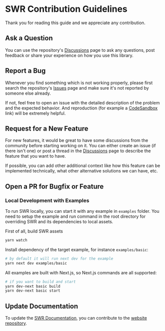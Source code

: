 # SWR Contribution Guidelines

Thank you for reading this guide and we appreciate any contribution.

## Ask a Question

You can use the repository's [Discussions](https://github.com/vercel/swr/discussions) page to ask any questions, post feedback or share your experience on how you use this library.

## Report a Bug

Whenever you find something which is not working properly, please first search the repository's [Issues](https://github.com/vercel/swr/issues) page and make sure it's not reported by someone else already.

If not, feel free to open an issue with the detailed description of the problem and the expected behavior. And reproduction (for example a [CodeSandbox](https://codesandbox.io) link) will be extremely helpful.

## Request for a New Feature

For new features, it would be great to have some discussions from the community before starting working on it. You can either create an issue (if there isn't one) or post a thread in the [Discussions](https://github.com/vercel/swr/discussions) page to describe the feature that you want to have.

If possible, you can add other additional context like how this feature can be implemented technically, what other alternative solutions we can have, etc.

## Open a PR for Bugfix or Feature

### Local Development with Examples

To run SWR locally, you can start it with any example in `examples` folder. You need to setup the example and run command in the root directory for overriding SWR and its dependencies to local assets.

First of all, build SWR assets

```sh
yarn watch
```

Install dependency of the target example, for instance `examples/basic`:


```sh
# by default it will run next dev for the example
yarn next dev examples/basic
```

All examples are built with Next.js, so Next.js commands are all supported:

```sh
# if you want to build and start
yarn dev-next basic build
yarn dev-next basic start
```
## Update Documentation

To update the [SWR Documentation](https://swr.vercel.app), you can contribute to the [website repository](https://github.com/vercel/swr-site).
